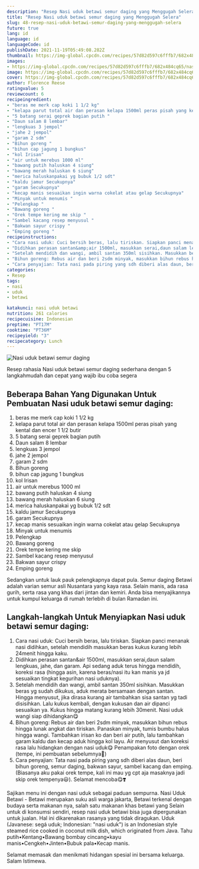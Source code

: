 ```yaml
---
description: "Resep Nasi uduk betawi semur daging yang Menggugah Selera"
title: "Resep Nasi uduk betawi semur daging yang Menggugah Selera"
slug: 48-resep-nasi-uduk-betawi-semur-daging-yang-menggugah-selera
future: true
lang: id
language: id
languageCode: id
publishDate: 2021-11-19T05:49:08.282Z 
thumbnail: https://img-global.cpcdn.com/recipes/57d82d597c6fffb7/682x484cq65/nasi-uduk-betawi-semur-daging-foto-resep-utama.webp
images:
- https://img-global.cpcdn.com/recipes/57d82d597c6fffb7/682x484cq65/nasi-uduk-betawi-semur-daging-foto-resep-utama.webp
image: https://img-global.cpcdn.com/recipes/57d82d597c6fffb7/682x484cq65/nasi-uduk-betawi-semur-daging-foto-resep-utama.webp
cover: https://img-global.cpcdn.com/recipes/57d82d597c6fffb7/682x484cq65/nasi-uduk-betawi-semur-daging-foto-resep-utama.webp
author: Florence Reese
ratingvalue: 5
reviewcount: 6
recipeingredient:
- "beras me merk cap koki 1 1/2 kg"
- "kelapa parut total air dan perasan kelapa 1500ml peras pisah yang kental dan encer 1 1/2 butir"
- "5 batang serai geprek bagian putih "
- "Daun salam 8 lembar"
- "lengkuas 3 jempol"
- "jahe 2 jempol"
- "garam 2 sdm"
- "Bihun goreng "
- "bihun cap jagung 1 bungkus"
- "kol Irisan"
- "air untuk merebus 1000 ml"
- "bawang putih haluskan 4 siung"
- "bawang merah haluskan 6 siung"
- "merica haluskanpakai yg bubuk 1/2 sdt"
- "kaldu jamur Secukupnya"
- "garam Secukupnya"
- "kecap manis sesuaikan ingin warna cokelat atau gelap Secukupnya"
- "Minyak untuk menumis "
- "Pelengkap "
- "Bawang goreng "
- "Orek tempe kering me skip "
- "Sambel kacang resep menyusul "
- "Bakwan sayur crispy "
- "Emping goreng "
recipeinstructions:
- "Cara nasi uduk: Cuci bersih beras, lalu tiriskan. Siapkan panci menanak nasi didihkan, setelah mendidih masukkan beras kukus kurang lebih 24menit hingga kaku."
- "Didihkan perasan santan&amp;air 1500ml, masukkan serai,daun salam lengkuas, jahe, dan garam. Api sedang aduk terus hingga mendidih, koreksi rasa (hingga asin, karena beras/nasi itu kan manis ya jd sesuaikan tingkat kegurihan nasi uduknya)."
- "Setelah mendidih dan wangi, ambil santan 350ml sisihkan. Masukkan beras yg sudah dikukus, aduk merata bersamaan dengan santan. Hingga menyusut, jika dirasa kurang air tambahkan sisa santan yg tadi disisihkan. Lalu kukus kembali, dengan kukusan dan air dipanci sesuaikan ya. Kukus hingga matang kurang lebih 30menit. Nasi uduk wangi siap dihidangkan😋"
- "Bihun goreng: Rebus air dan beri 2sdm minyak, masukkan bihun rebus hingga lunak angkat dan tiriskan. Panaskan minyak, tumis bumbu halus hingga wangi. Tambahkan irisan ko dan beri air putih, lalu tambahkan garam kaldu dan kecap aduk hingga kol layu. Air menyusut dan koreksi rasa lalu hidangkan dengan nasi uduk😋 Penampakan foto dengan orek (tempe, ini pembuatan sebelumnya😬)"
- "Cara penyajian: Tata nasi pada piring yang sdh diberi alas daun, beri bihun goreng, semur daging, bakwan sayur, sambel kacang dan emping. (Biasanya aku pakai orek tempe, kali ini mau yg cpt aja masaknya jadi skip orek tempenya😃). Selamat mencoba😋❣️"
categories:
- Resep
tags:
- nasi
- uduk
- betawi

katakunci: nasi uduk betawi 
nutrition: 261 calories
recipecuisine: Indonesian
preptime: "PT17M"
cooktime: "PT36M"
recipeyield: "3"
recipecategory: Lunch
---
```



![Nasi uduk betawi semur daging](https://img-global.cpcdn.com/recipes/57d82d597c6fffb7/682x484cq65/nasi-uduk-betawi-semur-daging-foto-resep-utama.webp)

Resep rahasia Nasi uduk betawi semur daging  sederhana dengan 5 langkahmudah dan cepat yang wajib ibu coba segera

<!--inarticleads1-->

## Beberapa Bahan Yang Digunakan Untuk Pembuatan Nasi uduk betawi semur daging:

1. beras me merk cap koki 1 1/2 kg
1. kelapa parut total air dan perasan kelapa 1500ml peras pisah yang kental dan encer 1 1/2 butir
1. 5 batang serai geprek bagian putih 
1. Daun salam 8 lembar
1. lengkuas 3 jempol
1. jahe 2 jempol
1. garam 2 sdm
1. Bihun goreng 
1. bihun cap jagung 1 bungkus
1. kol Irisan
1. air untuk merebus 1000 ml
1. bawang putih haluskan 4 siung
1. bawang merah haluskan 6 siung
1. merica haluskanpakai yg bubuk 1/2 sdt
1. kaldu jamur Secukupnya
1. garam Secukupnya
1. kecap manis sesuaikan ingin warna cokelat atau gelap Secukupnya
1. Minyak untuk menumis 
1. Pelengkap 
1. Bawang goreng 
1. Orek tempe kering me skip 
1. Sambel kacang resep menyusul 
1. Bakwan sayur crispy 
1. Emping goreng 

Sedangkan untuk lauk pauk pelengkapnya dapat pula. Semur daging Betawi adalah varian semur asli Nusantara yang kaya rasa. Selain manis, ada rasa gurih, serta rasa yang khas dari jintan dan kemiri. Anda bisa menyajikannya untuk kumpul keluarga di rumah terlebih di bulan Ramadan ini. 

<!--inarticleads2-->

## Langkah-langkah Untuk Menyiapkan Nasi uduk betawi semur daging:

1. Cara nasi uduk: Cuci bersih beras, lalu tiriskan. Siapkan panci menanak nasi didihkan, setelah mendidih masukkan beras kukus kurang lebih 24menit hingga kaku.
1. Didihkan perasan santan&amp;air 1500ml, masukkan serai,daun salam lengkuas, jahe, dan garam. Api sedang aduk terus hingga mendidih, koreksi rasa (hingga asin, karena beras/nasi itu kan manis ya jd sesuaikan tingkat kegurihan nasi uduknya).
1. Setelah mendidih dan wangi, ambil santan 350ml sisihkan. Masukkan beras yg sudah dikukus, aduk merata bersamaan dengan santan. Hingga menyusut, jika dirasa kurang air tambahkan sisa santan yg tadi disisihkan. Lalu kukus kembali, dengan kukusan dan air dipanci sesuaikan ya. Kukus hingga matang kurang lebih 30menit. Nasi uduk wangi siap dihidangkan😋
1. Bihun goreng: Rebus air dan beri 2sdm minyak, masukkan bihun rebus hingga lunak angkat dan tiriskan. Panaskan minyak, tumis bumbu halus hingga wangi. Tambahkan irisan ko dan beri air putih, lalu tambahkan garam kaldu dan kecap aduk hingga kol layu. Air menyusut dan koreksi rasa lalu hidangkan dengan nasi uduk😋 Penampakan foto dengan orek (tempe, ini pembuatan sebelumnya😬)
1. Cara penyajian: Tata nasi pada piring yang sdh diberi alas daun, beri bihun goreng, semur daging, bakwan sayur, sambel kacang dan emping. (Biasanya aku pakai orek tempe, kali ini mau yg cpt aja masaknya jadi skip orek tempenya😃). Selamat mencoba😋❣️


Sajikan menu ini dengan nasi uduk sebagai paduan sempurna. Nasi Uduk Betawi - Betawi merupakan suku asli warga jakarta, Betawi terkenal dengan budaya serta makanan nya, salah satu makanan khas betawi yang Selain untuk di konsumsi sendiri, resep nasi uduk betawi bisa juga dipergunakan untuk jualan. Hal ini dikarenakan rasanya yang tidak diragukan. Uduk (Javanese: segá uduk; Indonesian: &#34;nasi uduk&#34;) is an Indonesian style steamed rice cooked in coconut milk dish, which originated from Java. Tahu putih•Kentang•Bawang bombay cincang•kayu manis•Cengkeh•Jinten•Bubuk pala•Kecap manis. 

Selamat memasak dan menikmati hidangan spesial ini bersama keluarga. Salam Istimewa.
